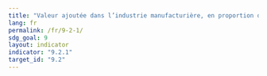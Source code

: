 ```yaml
---
title: "Valeur ajoutée dans l’industrie manufacturière, en proportion du PIB et par habitant"
lang: fr
permalink: /fr/9-2-1/
sdg_goal: 9
layout: indicator
indicator: "9.2.1"
target_id: "9.2"
---
```


